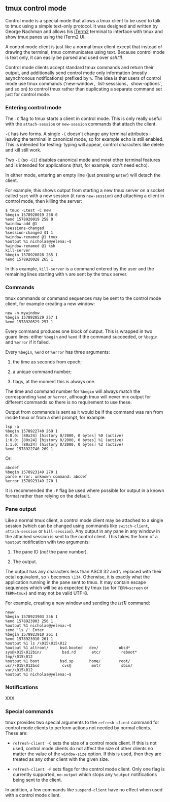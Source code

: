 ## tmux control mode

Control mode is a special mode that allows a tmux client to be used to talk to
tmux using a simple text-only protocol. It was designed and written by George
Nachman and allows his [iTerm2](https://www.iterm2.com/) terminal to interface
with tmux and show tmux panes using the iTerm2 UI.

A control mode client is just like a normal tmux client except that instead of
drawing the terminal, tmux communicates using text. Because control mode is
text only, it can easily be parsed and used over *ssh(1)*.

Control mode clients accept standard tmux commands and return their output, and
additionally send control mode only information (mostly asynchronous
notifications) prefixed by `%`. The idea is that users of control mode use tmux
commands ('new-window`, `list-sesssions`, `show-options`, and so on) to control
tmux rather than duplicating a separate command set just for control mode.

### Entering control mode

The `-C` flag to tmux starts a client in control mode. This is only really
useful with the `attach-session` or `new-session` commands that attach the
client.

`-C` has two forms. A single `-C` doesn't change any terminal attributes -
leaving the terminal in canonical mode, so for example echo is still enabled.
This is intended for testing: typing will appear, control characters like
delete and kill still work.

Two `-C` (so `-CC`) disables canonical mode and most other terminal features
and is intended for applications (that, for example, don't need echo).

In either mode, entering an empty line (just pressing `Enter`) will detach the
client.

For example, this shows output from starting a new tmux server on a socket
called `test` with a new session (it runs `new-session`) and attaching a client
in control mode, then killing the server:

~~~~
$ tmux -Ltest -C new
%begin 1578920019 258 0
%end 1578920019 258 0
%window-add @1
%sessions-changed
%session-changed $1 1
%window-renamed @1 tmux
%output %1 nicholas@yelena:~$
%window-renamed @1 ksh
kill-server
%begin 1578920028 265 1
%end 1578920028 265 1
~~~~

In this example, `kill-server` is a command entered by the user and the
remaining lines starting with `%` are sent by the tmux server.

### Commands

tmux commands or command sequences may be sent to the control mode client, for
example creating a new window:

~~~~
new -n mywindow
%begin 1578920529 257 1
%end 1578920529 257 1
~~~~

Every command produces one block of output. This is wrapped in two guard lines:
either `%begin` and `%end` if the command succeeded, or `%begin` and `%error`
if it failed.

Every `%begin`, `%end` or `%error` has three arguments:

1. the time as seconds from epoch;

2. a unique command number;

3. flags, at the moment this is always one.

The time and command number for `%begin` will always match the corresponding
`%end` or `%error`, although tmux will never mix output for different commands
so there is no requirement to use these.

Output from commands is sent as it would be if the command was ran from inside
tmux or from a shell prompt, for example:

~~~~
lsp -a
%begin 1578922740 269 1
0:0.0: [80x24] [history 0/2000, 0 bytes] %0 (active)
1:0.0: [80x24] [history 0/2000, 0 bytes] %1 (active)
1:1.0: [80x24] [history 0/2000, 0 bytes] %2 (active)
%end 1578922740 269 1
~~~~

Or:

~~~~
abcdef
%begin 1578923149 270 1
parse error: unknown command: abcdef
%error 1578923149 270 1
~~~~~

It is recommended the `-F` flag be used where possible for output in a known
format rather than relying on the default.

### Pane output

Like a normal tmux client, a control mode client may be attached to a single
session (which can be changed using commands like `switch-client`,
`attach-session` or `kill-session`). Any output in any pane in any window in
the attached session is sent to the control client. This takes the form of a
`%output` notification with two arguments:

1. The pane ID (*not* the pane number).

2. The output.

The output has any characters less than ASCII 32 and `\` replaced with their
octal equivalent, so `\` becomes `\134`. Otherwise, it is exactly what the
application running in the pane sent to tmux. It may contain escape sequences
which will be as expected by tmux (so for `TERM=screen` or `TERM=tmux`) and may
not be valid UTF-8.

For example, creating a new window and sending the *ls(1)* command:

~~~~
neww
%begin 1578923903 256 1
%end 1578923903 256 1
%output %1 nicholas@yelena:~$
send 'ls /' Enter
%begin 1578923910 261 1
%end 1578923910 261 1
%output %1 ls /\015\015\012
%output %1 altroot/     bsd.booted   dev/         obsd*        sys@\015\012bin/         bsd.rd       etc/         reboot*      tmp/\015\012
%output %1 boot         bsd.sp       home/        root/        usr/\015\012bsd          cvs@         mnt/         sbin/        var/\015\012
%output %1 nicholas@yelena:~$
~~~~~

### Notifications

XXX

### Special commands

tmux provides two special arguments to the `refresh-client` command for control
mode clients to perform actions not needed by normal clients. These are:

- `refresh-client -C` sets the size of a control mode client. If this is not
  used, control mode clients do not affect the size of other clients no matter
  the value of the `window-size` option. If this is used, then they are treated
  as any other client with the given size.

- `refresh-client -F` sets flags for the control mode client. Only one flag is
  currently supported, `no-output` which stops any `%output` notifications
  being sent to the client.

In addition, a few commands like `suspend-client` have no effect when used with
a control mode client.
